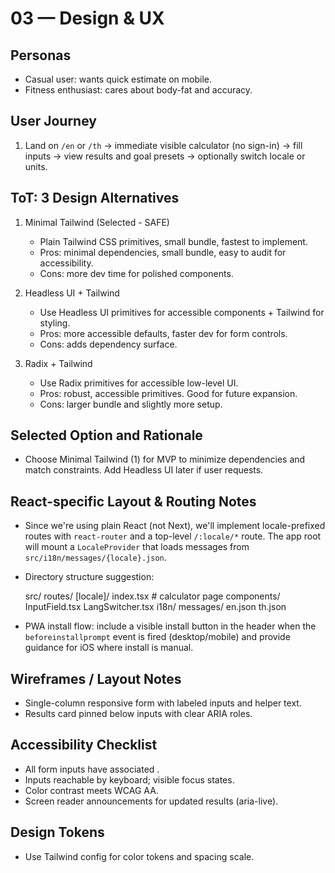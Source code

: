 # 03 — Design & UX

## Personas

-   Casual user: wants quick estimate on mobile.
-   Fitness enthusiast: cares about body-fat and accuracy.

## User Journey

1. Land on `/en` or `/th` → immediate visible calculator (no sign-in) → fill inputs → view results and goal presets → optionally switch locale or units.

## ToT: 3 Design Alternatives

1. Minimal Tailwind (Selected - SAFE)

    - Plain Tailwind CSS primitives, small bundle, fastest to implement.
    - Pros: minimal dependencies, small bundle, easy to audit for accessibility.
    - Cons: more dev time for polished components.

2. Headless UI + Tailwind

    - Use Headless UI primitives for accessible components + Tailwind for styling.
    - Pros: more accessible defaults, faster dev for form controls.
    - Cons: adds dependency surface.

3. Radix + Tailwind
    - Use Radix primitives for accessible low-level UI.
    - Pros: robust, accessible primitives. Good for future expansion.
    - Cons: larger bundle and slightly more setup.

## Selected Option and Rationale

-   Choose Minimal Tailwind (1) for MVP to minimize dependencies and match constraints. Add Headless UI later if user requests.

## React-specific Layout & Routing Notes

-   Since we're using plain React (not Next), we'll implement locale-prefixed routes with `react-router` and a top-level `/:locale/*` route. The app root will mount a `LocaleProvider` that loads messages from `src/i18n/messages/{locale}.json`.
-   Directory structure suggestion:

    src/
    routes/
    [locale]/
    index.tsx # calculator page
    components/
    InputField.tsx
    LangSwitcher.tsx
    i18n/
    messages/
    en.json
    th.json

-   PWA install flow: include a visible install button in the header when the `beforeinstallprompt` event is fired (desktop/mobile) and provide guidance for iOS where install is manual.

## Wireframes / Layout Notes

-   Single-column responsive form with labeled inputs and helper text.
-   Results card pinned below inputs with clear ARIA roles.

## Accessibility Checklist

-   All form inputs have associated <label>.
-   Inputs reachable by keyboard; visible focus states.
-   Color contrast meets WCAG AA.
-   Screen reader announcements for updated results (aria-live).

## Design Tokens

-   Use Tailwind config for color tokens and spacing scale.
